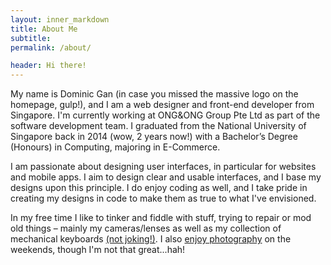 ```yaml
---
layout: inner_markdown
title: About Me
subtitle: 
permalink: /about/

header: Hi there!
---
```


My name is Dominic Gan (in case you missed the massive logo on the homepage, gulp!), and I am a web designer and front-end developer from Singapore. I'm currently working at ONG&ONG Group Pte Ltd as part of the software development team. I graduated from the National University of Singapore back in 2014 (wow, 2 years now!) with a Bachelor’s Degree (Honours) in Computing, majoring in E-Commerce.

I am passionate about designing user interfaces, in particular for websites and mobile apps. I aim to design clear and usable interfaces, and I base my designs upon this principle. I do enjoy coding as well, and I take pride in creating my designs in code to make them as true to what I've envisioned. 

In my free time I like to tinker and fiddle with stuff, trying to repair or mod old things – mainly my cameras/lenses as well as my collection of mechanical keyboards [(not joking!)](http://i.imgur.com/NjkYtnp.jpg). I also [enjoy photography](http://www.flickr.com/dggx) on the weekends, though I'm not that great...hah!

